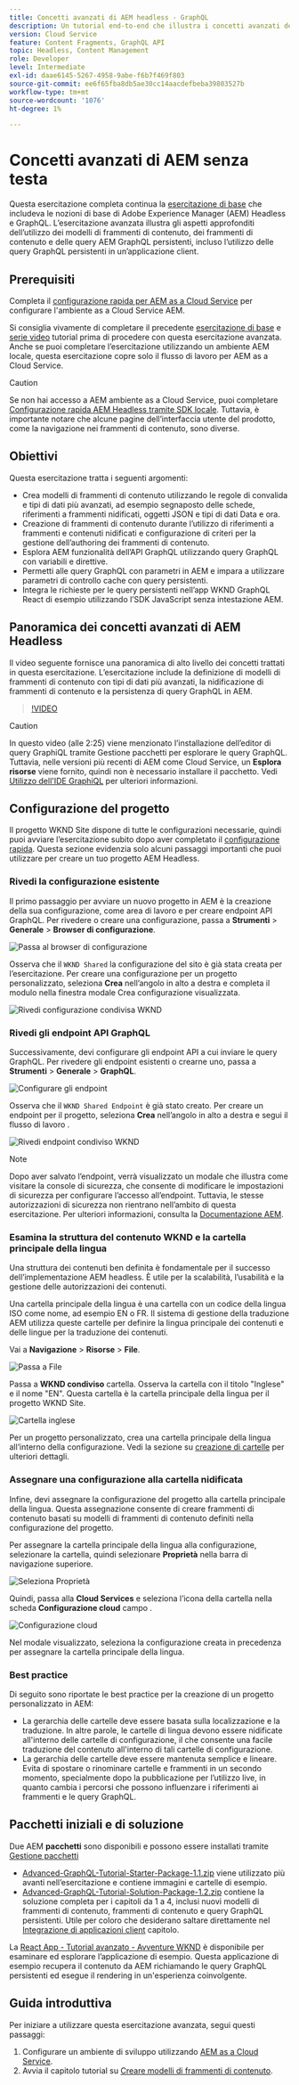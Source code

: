 ```yaml
---
title: Concetti avanzati di AEM headless - GraphQL
description: Un tutorial end-to-end che illustra i concetti avanzati delle API GraphQL di Adobe Experience Manager (AEM).
version: Cloud Service
feature: Content Fragments, GraphQL API
topic: Headless, Content Management
role: Developer
level: Intermediate
exl-id: daae6145-5267-4958-9abe-f6b7f469f803
source-git-commit: ee6f65fba8db5ae30cc14aacdefbeba39803527b
workflow-type: tm+mt
source-wordcount: '1076'
ht-degree: 1%

---
```


# Concetti avanzati di AEM senza testa

Questa esercitazione completa continua la [esercitazione di base](../multi-step/overview.md) che includeva le nozioni di base di Adobe Experience Manager (AEM) Headless e GraphQL. L’esercitazione avanzata illustra gli aspetti approfonditi dell’utilizzo dei modelli di frammenti di contenuto, dei frammenti di contenuto e delle query AEM GraphQL persistenti, incluso l’utilizzo delle query GraphQL persistenti in un’applicazione client.

## Prerequisiti

Completa il [configurazione rapida per AEM as a Cloud Service](../quick-setup/cloud-service.md) per configurare l&#39;ambiente as a Cloud Service AEM.

Si consiglia vivamente di completare il precedente [esercitazione di base](../multi-step/overview.md) e [serie video](../video-series/modeling-basics.md) tutorial prima di procedere con questa esercitazione avanzata. Anche se puoi completare l’esercitazione utilizzando un ambiente AEM locale, questa esercitazione copre solo il flusso di lavoro per AEM as a Cloud Service.

>[!CAUTION]
>
>Se non hai accesso a AEM ambiente as a Cloud Service, puoi completare [Configurazione rapida AEM Headless tramite SDK locale](https://experienceleague.adobe.com/docs/experience-manager-learn/getting-started-with-aem-headless/graphql/quick-setup/local-sdk.html). Tuttavia, è importante notare che alcune pagine dell’interfaccia utente del prodotto, come la navigazione nei frammenti di contenuto, sono diverse.



## Obiettivi

Questa esercitazione tratta i seguenti argomenti:

* Crea modelli di frammenti di contenuto utilizzando le regole di convalida e tipi di dati più avanzati, ad esempio segnaposto delle schede, riferimenti a frammenti nidificati, oggetti JSON e tipi di dati Data e ora.
* Creazione di frammenti di contenuto durante l’utilizzo di riferimenti a frammenti e contenuti nidificati e configurazione di criteri per la gestione dell’authoring dei frammenti di contenuto.
* Esplora AEM funzionalità dell’API GraphQL utilizzando query GraphQL con variabili e direttive.
* Permetti alle query GraphQL con parametri in AEM e impara a utilizzare parametri di controllo cache con query persistenti.
* Integra le richieste per le query persistenti nell’app WKND GraphQL React di esempio utilizzando l’SDK JavaScript senza intestazione AEM.

## Panoramica dei concetti avanzati di AEM Headless

Il video seguente fornisce una panoramica di alto livello dei concetti trattati in questa esercitazione. L’esercitazione include la definizione di modelli di frammenti di contenuto con tipi di dati più avanzati, la nidificazione di frammenti di contenuto e la persistenza di query GraphQL in AEM.

>[!VIDEO](https://video.tv.adobe.com/v/340035/?quality=12&learn=on)

>[!CAUTION]
>
>In questo video (alle 2:25) viene menzionato l’installazione dell’editor di query GraphiQL tramite Gestione pacchetti per esplorare le query GraphQL. Tuttavia, nelle versioni più recenti di AEM come Cloud Service, un **Esplora risorse** viene fornito, quindi non è necessario installare il pacchetto. Vedi [Utilizzo dell&#39;IDE GraphiQL](https://experienceleague.adobe.com/docs/experience-manager-cloud-service/content/headless/graphql-api/graphiql-ide.html) per ulteriori informazioni.


## Configurazione del progetto

Il progetto WKND Site dispone di tutte le configurazioni necessarie, quindi puoi avviare l’esercitazione subito dopo aver completato il [configurazione rapida](../quick-setup/cloud-service.md). Questa sezione evidenzia solo alcuni passaggi importanti che puoi utilizzare per creare un tuo progetto AEM Headless.


### Rivedi la configurazione esistente

Il primo passaggio per avviare un nuovo progetto in AEM è la creazione della sua configurazione, come area di lavoro e per creare endpoint API GraphQL. Per rivedere o creare una configurazione, passa a **Strumenti** > **Generale** > **Browser di configurazione**.

![Passa al browser di configurazione](assets/overview/create-configuration.png)

Osserva che il `WKND Shared` la configurazione del sito è già stata creata per l’esercitazione. Per creare una configurazione per un progetto personalizzato, seleziona **Crea** nell’angolo in alto a destra e completa il modulo nella finestra modale Crea configurazione visualizzata.

![Rivedi configurazione condivisa WKND](assets/overview/review-wknd-shared-configuration.png)

### Rivedi gli endpoint API GraphQL

Successivamente, devi configurare gli endpoint API a cui inviare le query GraphQL. Per rivedere gli endpoint esistenti o crearne uno, passa a **Strumenti** > **Generale** > **GraphQL**.

![Configurare gli endpoint](assets/overview/endpoints.png)

Osserva che il `WKND Shared Endpoint` è già stato creato. Per creare un endpoint per il progetto, seleziona **Crea** nell’angolo in alto a destra e segui il flusso di lavoro .

![Rivedi endpoint condiviso WKND](assets/overview/review-wknd-shared-endpoint.png)

>[!NOTE]
>
> Dopo aver salvato l’endpoint, verrà visualizzato un modale che illustra come visitare la console di sicurezza, che consente di modificare le impostazioni di sicurezza per configurare l’accesso all’endpoint. Tuttavia, le stesse autorizzazioni di sicurezza non rientrano nell’ambito di questa esercitazione. Per ulteriori informazioni, consulta la [Documentazione AEM](https://experienceleague.adobe.com/docs/experience-manager-64/administering/security/security.html?lang=it).

### Esamina la struttura del contenuto WKND e la cartella principale della lingua

Una struttura dei contenuti ben definita è fondamentale per il successo dell’implementazione AEM headless. È utile per la scalabilità, l’usabilità e la gestione delle autorizzazioni dei contenuti.

Una cartella principale della lingua è una cartella con un codice della lingua ISO come nome, ad esempio EN o FR. Il sistema di gestione della traduzione AEM utilizza queste cartelle per definire la lingua principale dei contenuti e delle lingue per la traduzione dei contenuti.

Vai a **Navigazione** > **Risorse** > **File**.

![Passa a File](assets/overview/files.png)

Passa a **WKND condiviso** cartella. Osserva la cartella con il titolo &quot;Inglese&quot; e il nome &quot;EN&quot;. Questa cartella è la cartella principale della lingua per il progetto WKND Site.

![Cartella inglese](assets/overview/english.png)

Per un progetto personalizzato, crea una cartella principale della lingua all’interno della configurazione. Vedi la sezione su [creazione di cartelle](/help/headless-tutorial/graphql/advanced-graphql/author-content-fragments.md#create-folders) per ulteriori dettagli.

### Assegnare una configurazione alla cartella nidificata

Infine, devi assegnare la configurazione del progetto alla cartella principale della lingua. Questa assegnazione consente di creare frammenti di contenuto basati su modelli di frammenti di contenuto definiti nella configurazione del progetto.

Per assegnare la cartella principale della lingua alla configurazione, selezionare la cartella, quindi selezionare **Proprietà** nella barra di navigazione superiore.

![Seleziona Proprietà](assets/overview/properties.png)

Quindi, passa alla **Cloud Services** e seleziona l’icona della cartella nella scheda **Configurazione cloud** campo .

![Configurazione cloud](assets/overview/cloud-conf.png)

Nel modale visualizzato, seleziona la configurazione creata in precedenza per assegnare la cartella principale della lingua.

### Best practice

Di seguito sono riportate le best practice per la creazione di un progetto personalizzato in AEM:

* La gerarchia delle cartelle deve essere basata sulla localizzazione e la traduzione. In altre parole, le cartelle di lingua devono essere nidificate all&#39;interno delle cartelle di configurazione, il che consente una facile traduzione del contenuto all&#39;interno di tali cartelle di configurazione.
* La gerarchia delle cartelle deve essere mantenuta semplice e lineare. Evita di spostare o rinominare cartelle e frammenti in un secondo momento, specialmente dopo la pubblicazione per l’utilizzo live, in quanto cambia i percorsi che possono influenzare i riferimenti ai frammenti e le query GraphQL.

## Pacchetti iniziali e di soluzione

Due AEM **pacchetti** sono disponibili e possono essere installati tramite [Gestione pacchetti](/help/headless-tutorial/graphql/advanced-graphql/author-content-fragments.md#sample-content)

* [Advanced-GraphQL-Tutorial-Starter-Package-1.1.zip](/help/headless-tutorial/graphql/advanced-graphql/assets/tutorial-files/Advanced-GraphQL-Tutorial-Starter-Package-1.1.zip) viene utilizzato più avanti nell’esercitazione e contiene immagini e cartelle di esempio.
* [Advanced-GraphQL-Tutorial-Solution-Package-1.2.zip](/help/headless-tutorial/graphql/advanced-graphql/assets/tutorial-files/Advanced-GraphQL-Tutorial-Solution-Package-1.2.zip) contiene la soluzione completa per i capitoli da 1 a 4, inclusi nuovi modelli di frammenti di contenuto, frammenti di contenuto e query GraphQL persistenti. Utile per coloro che desiderano saltare direttamente nel [Integrazione di applicazioni client](/help/headless-tutorial/graphql/advanced-graphql/client-application-integration.md) capitolo.


La [React App - Tutorial avanzato - Avventure WKND](https://github.com/adobe/aem-guides-wknd-graphql/blob/main/advanced-tutorial/README.md) è disponibile per esaminare ed esplorare l’applicazione di esempio. Questa applicazione di esempio recupera il contenuto da AEM richiamando le query GraphQL persistenti ed esegue il rendering in un&#39;esperienza coinvolgente.

## Guida introduttiva

Per iniziare a utilizzare questa esercitazione avanzata, segui questi passaggi:

1. Configurare un ambiente di sviluppo utilizzando [AEM as a Cloud Service](../quick-setup/cloud-service.md).
1. Avvia il capitolo tutorial su [Creare modelli di frammenti di contenuto](/help/headless-tutorial/graphql/advanced-graphql/create-content-fragment-models.md).
